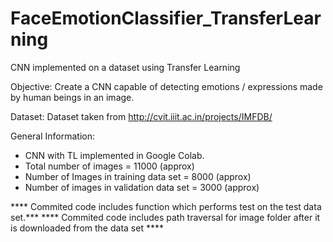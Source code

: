 # FaceEmotionClassifier_TransferLearning
CNN implemented on a dataset using Transfer Learning

Objective: 
Create a CNN capable of detecting emotions / expressions made by human beings in an image.

Dataset: 
Dataset taken from http://cvit.iiit.ac.in/projects/IMFDB/

General Information:
* CNN with TL implemented in Google Colab.
* Total number of images = 11000 (approx)
* Number of Images in training data set = 8000 (approx)
* Number of images in validation data set = 3000 (approx)

**** Commited code includes function which performs test on the test data set.***
**** Commited code includes path traversal for image folder after it is downloaded from the data set ****
